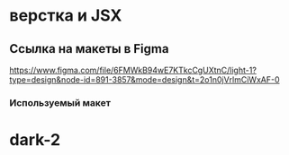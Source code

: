 # верстка и JSX

## Ссылка на макеты в Figma

https://www.figma.com/file/6FMWkB94wE7KTkcCgUXtnC/light-1?type=design&node-id=891-3857&mode=design&t=2o1n0jVrlmCiWxAF-0

### Используемый макет

# dark-2
